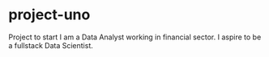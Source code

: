 # project-uno
Project to start 
I am a Data Analyst working in financial sector. I aspire to be a fullstack Data Scientist.
